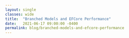 ```yaml
---
layout: single
classes: wide
title:  "Branched Models and EFCore Performance"
date:   2021-06-17 09:00:00 -0400
permalink: blog/branched-models-and-efcore-performance
---
```

